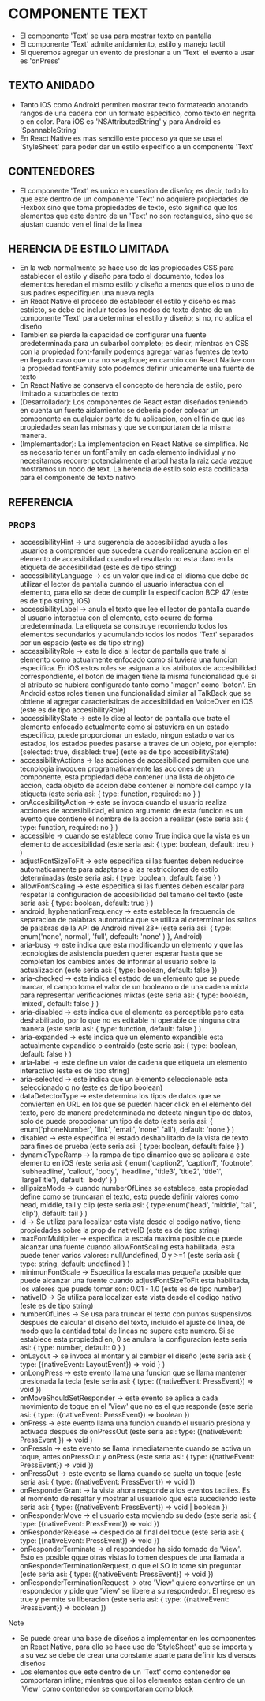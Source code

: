 # COMPONENTE TEXT
- El componente 'Text' se usa para mostrar texto en pantalla
- El componente 'Text' admite anidamiento, estilo y manejo tactil
- Si queremos agregar un evento de presionar a un 'Text' el evento a usar es 'onPress'

## TEXTO ANIDADO
- Tanto iOS como Android permiten mostrar texto formateado anotando rangos de una cadena con un formato especifico, como texto en negrita o en color. Para iOS es 'NSAttributedString' y para Android es 'SpannableString'
- En React Native es mas sencillo este proceso ya que se usa el 'StyleSheet' para poder dar un estilo especifico a un componente 'Text'

## CONTENEDORES
- El componente 'Text' es unico en cuestion de diseño; es decir, todo lo que este dentro de un componente 'Text' no adquiere propiedades de Flexbox sino que toma propiedades de texto, esto significa que los elementos que este dentro de un 'Text' no son rectangulos, sino que se ajustan cuando ven el final de la linea

## HERENCIA DE ESTILO LIMITADA
- En la web normalmente se hace uso de las propiedades CSS para establecer el estilo y diseño para todo el documento, todos los elementos heredan el mismo estilo y diseño a menos que ellos o uno de sus padres especifiquen una nueva regla
- En React Native el proceso de establecer el estilo y diseño es mas estricto, se debe de incluir todos los nodos de texto dentro de un componente 'Text' para determinar el estilo y diseño; si no, no aplica el diseño
- Tambien se pierde la capacidad de configurar una fuente predeterminada para un subarbol completo; es decir, mientras en CSS con la propiedad font-family podemos agregar varias fuentes de texto en llegado caso que una no se aplique; en cambio con React Native con la propiedad fontFamily solo podemos definir unicamente una fuente de texto
- En React Native se conserva el concepto de herencia de estilo, pero limitado a subarboles de texto
- (Desarrollador): Los componentes de React estan diseñados teniendo en cuenta un fuerte aislamiento: se deberia poder colocar un componente en cualquier parte de tu aplicacion, con el fin de que las propiedades sean las mismas y que se comportaran de la misma manera.
- (Implementador): La implementacion en React Native se simplifica. No es necesario tener un fontFamily en cada elemento individual y no necesitamos recorrer potencialmente el arbol hasta la raiz cada vezque mostramos un nodo de text. La herencia de estilo solo esta codificada para el componente de texto nativo

## REFERENCIA 

### PROPS
- accessibilityHint -> una sugerencia de accesibilidad ayuda a los usuarios a comprender que sucedera cuando realicenuna accion en el elemento de accesibilidad cuando el resultado no esta claro en la etiqueta de accesibilidad (este es de tipo string)
- accessibilityLanguage -> es un valor que indica el idioma que debe de utilizar el lector de pantalla cuando el usuario interactua con el elemento, para ello se debe de cumplir la especificacion BCP 47 (este es de tipo string, iOS)
- accessibilityLabel -> anula el texto que lee el lector de pantalla cuando el usuario interactua con el elemento, esto ocurre de forma predeterminada. La etiqueta se construye recorriendo todos los elementos secundarios y acumulando todos los nodos 'Text' separados por un espacio (este es de tipo string)
- accessibilityRole -> este le dice al lector de pantalla que trate al elemento como actualmente enfocado como si tuviera una funcion especifica. En iOS estos roles se asignan a los atributos de accesibilidad correspondiente, el boton de imagen tiene la misma funcionalidad que si el atributo se hubiera configurado tanto como 'imagen' como 'boton'. En Android estos roles tienen una funcionalidad similar al TalkBack que se obtiene al agregar caracteristicas de accesibilidad en VoiceOver en iOS (este es de tipo accesibilityRole)
- accessibilityState -> este le dice al lector de pantalla que trate el elemento enfocado actualmente como si estuviera en un estado especifico, puede proporcionar un estado, ningun estado o varios estados, los estados puedes pasarse a traves de un objeto, por ejemplo: {selected: true, disabled: true} (este es de tipo accesibilityState)
- accessibilityActions -> las acciones de accesibilidad permiten que una tecnologia invoquen programaticamente las acciones de un componente, esta propiedad debe contener una lista de objeto de accion, cada objeto de accion debe contener el nombre del campo y la etiqueta (este seria asi: { type: function, required: no } )
- onAccesibilityAction -> este se invoca cuando el usuario realiza acciones de accesibilidad, el unico argumento de esta funcion es un evento que contiene el nombre de la accion a realizar (este seria asi: { type: function, required: no } )
- accessible -> cuando se establece como True indica que la vista es un elemento de accesibilidad (este seria asi: { type: boolean, default: treu } )
- adjustFontSizeToFit -> este especifica si las fuentes deben reducirse automaticamente para adaptarse a las restricciones de estilo determinadas (este seria asi: { type: boolean, default: false } )
- allowFontScaling -> este especifica si las fuentes deben escalar para respetar la configuracion de accesibilidad del tamaño del texto (este seria asi: { type: boolean, default: true } )
- android_hyphenationFrequency -> este establece la frecuencia de separacion de palabras automatica que se utiliza al determinar los saltos de palabras de la API de Android nivel 23+ (este seria asi: { type: enum('none', normal', 'full', defeault: 'none' ) }, Android)
- aria-busy -> este indica que esta modificando un elemento y que las tecnologias de asistencia pueden querer esperar hasta que se completen los cambios antes de informar al usuario sobre la actualizacion (este seria asi: { type: boolean, default: false })
- aria-checked -> este indica el estado de un elemento que se puede marcar, el campo toma el valor de un booleano o de una cadena mixta para representar verificaciones mixtas (este seria asi: { type: boolean, 'mixed', default: false } )
- aria-disabled -> este indica que el elemento es perceptible pero esta deshabilitado, por lo que no es editable ni operable de ninguna otra manera (este seria asi: { type: function, default: false } )
- aria-expanded -> este indica que un elemento expandible esta actualmente expandido o contraido (este seria asi: { type: boolean, default: false } )
- aria-label -> este define un valor de cadena que etiqueta un elemento interactivo (este es de tipo string)
- aria-selected -> este indica que un elemento seleccionable esta seleccionado o no (este es de tipo boolean)
- dataDetectorType -> este determina los tipos de datos que se convierten en URL en los que se pueden hacer click en el elemento del texto, pero de manera predeterminada no detecta ningun tipo de datos, solo de puede propocionar un tipo de dato (este seria asi: { enum('phoneNumber', 'link', 'email', 'none', 'all'), default: 'none  } )
- disabled -> este especifica el estado deshabilitado de la vista de texto para fines de prueba (este seria asi: { type: boolean, default: false } )
- dynamicTypeRamp -> la rampa de tipo dinamico que se aplicara a este elemento en iOS (este seria asi: { enum('caption2', 'caption1', 'footnote', 'subheadline', 'callout', 'body', 'headline', 'title3', 'title2', 'title1', 'largeTitle'), default: 'body' } )
- ellipsizeMode -> cuando numberOfLines se establece, esta propiedad define como se truncaran el texto, esto puede definir valores como head, middle, tail y clip (este seria asi: { type:enum('head', 'middle', 'tail', 'clip'), default: tail } )
- id -> Se utiliza para localizar esta vista desde el codigo nativo, tiene propiedades sobre la prop de nativeID (este es de tipo string)
- maxFontMultiplier -> especifica la escala maxima posible que puede alcanzar una fuente cuando allowFontScaling esta habilitada, esta puede tener varios valores: null/undefined, 0 y >=1 (este seria asi: { type: string, default: undefined } )
-  minimunFontScale -> Especifica la escala mas pequeña posible que puede alcanzar una fuente cuando adjustFontSizeToFit esta habilitada, los valores que puede tomar son: 0.01 - 1.0 (este es de tipo number)
- nativeID -> Se utiliza para localizar esta vista desde el codigo nativo (este es de tipo string)
- numberOfLines -> Se usa para truncar el texto con puntos suspensivos despues de calcular el diseño del texto, incluido el ajuste de linea, de modo que la cantidad total de lineas no supere este numero. Si se establece esta propiedad en, 0 se anulara la configuracion (este seria asi: { type: number, default: 0 } )
- onLayout -> se invoca al montar y al cambiar el diseño (este seria asi: { type: ({nativeEvent: LayoutEvent}) => void } )
- onLongPress -> este evento llama una funcion que se llama mantener presionada la tecla (este seria asi: { type: ({nativeEvent: PressEvent}) => void })
- onMoveShouldSetResponder -> este evento se aplica a cada movimiento de toque en el 'View' que no es el que responde (este seria asi: { type: ({nativeEvent: PressEvent}) => boolean })
- onPress -> este evento llama una funcion cuando el usuario presiona y activada despues de onPressOut (este seria asi: type: ({nativeEvent: PressEvent }) => void )
- onPressIn -> este evento se llama inmediatamente cuando se activa un toque, antes onPressOut y onPress (este seria asi: { type: ({nativeEvent: PressEvent}) => void })
- onPressOut -> este evento se llama cuando se suelta un toque (este seria asi: { type: ({nativeEvent: PressEvent}) => void })
- onResponderGrant -> la vista ahora responde a los eventos tactiles. Es el momento de resaltar y mostrar al usuariolo que esta sucediendo (este seria asi: { type: ({nativeEvent: PressEvent}) => void | boolean })
- onResponderMove -> el usuario esta moviendo su dedo (este seria asi: { type: ({nativeEvent: PressEvent}) => void })
- onResponderRelease -> despedido al final del toque (este seria asi: { type: ({nativeEvent: PressEvent}) => void })
- onResponderTerminate -> el respondedor ha sido tomado de 'View'. Esto es posible qque otras vistas lo tomen despues de una llamada a onResponderTerminationRequest, o que el SO lo tome sin preguntar (este seria asi: { type: ({nativeEvent: PressEvent}) => void })
- onResponderTerminationRequest -> otro 'View' quiere convertirse en un respondedor y pide que 'View' se libere a su respondedor. El regreso es true y permite su liberacion (este seria asi: { type: ({nativeEvent: PressEvent}) => boolean })
 
> [!NOTE]
> - Se puede crear una base de diseños a implementar en los componentes en React Native, para ello se hace uso de 'StyleSheet' que se importa y a su vez se debe de crear una constante aparte para definir los diversos diseños
> - Los elementos que este dentro de un 'Text' como contenedor se comportaran inline; mientras que si los elementos estan dentro de un 'View' como contenedor se comportaran como block